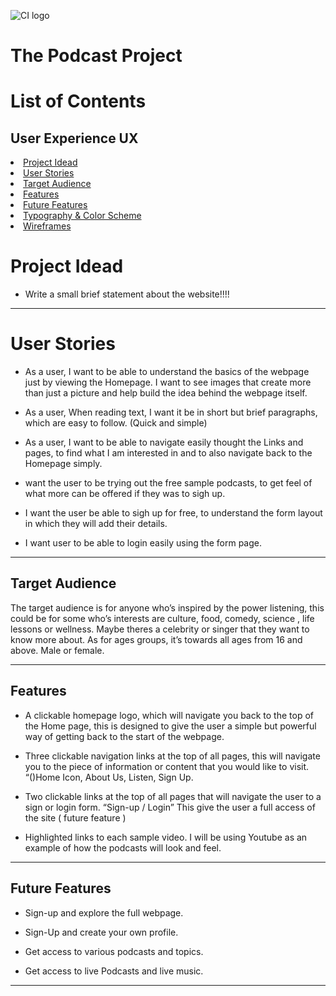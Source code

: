![CI logo](https://codeinstitute.s3.amazonaws.com/fullstack/ci_logo_small.png)
# The Podcast Project



# List of Contents


## User Experience UX
<li><a href=#idea>Project Idead</a></li>
<li><a href="#user-stories">User Stories</a></li>
<li><a href="#target-audience">Target Audience</a></li>
<li><a href="#features">Features</a></li>
<li><a href="#future-features">Future Features</a></li>
<li><a href="#typography">Typography & Color Scheme</a></li>
<li><a href="#wire-frames">Wireframes</a></li>

# Project Idead
- Write a small brief statement about the website!!!!
---
# User Stories

- As a user, I want to be able to understand the basics of  the webpage just by viewing the Homepage. I want to see images that create more than just a picture and help build the idea behind the webpage itself.

- As a user, When reading text, I want it be in short but brief paragraphs, which are easy to follow. (Quick and simple)

- As a user, I want to be able to navigate easily thought the Links and pages, to find what I am interested in and to also navigate back to the Homepage simply.

-  want the user to be trying out the free sample podcasts, to get feel of what more can be offered if they was to sigh up.

- I want the user be able to sigh up for free, to understand the  form layout in which they will add their details. 

- I want user to be able to login easily using the form page. 

---

## Target Audience

The target audience is for anyone who’s inspired by the power listening, this could be for some who’s interests are culture, food, comedy, science , life lessons or wellness. Maybe theres a celebrity or singer that they want to know more about. As for ages groups, it’s towards all ages from 16 and above. Male or female. 

---

## Features 

- A clickable homepage logo, which will navigate you back to the top of the Home page, this is designed to give the user a simple but powerful way of getting back to the start of the webpage. 

- Three clickable navigation links at the top of all pages, this will navigate you to the piece of information or content that you would like to visit. “()Home Icon, About Us, Listen, Sign Up.

- Two clickable links at the top of all pages that will navigate the user to a sign or login form. “Sign-up / Login” This give the user a full access of the site ( future feature )

- Highlighted links to each sample video. I will be using Youtube as an example of how the podcasts will look and feel. 

---

## Future Features 

- Sign-up and explore the full webpage. 
 
- Sign-Up and create your own profile.

- Get access to various podcasts and topics.

- Get access to live Podcasts and live music.

---

